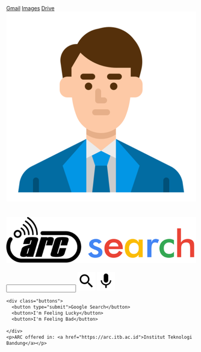 <!DOCTYPE html>
<html lang="en">

<head>
  <meta charset="UTF-8">
  <meta http-equiv="X-UA-Compatible" content="IE=edge">
  <meta name="viewport" content="width=device-width, initial-scale=1.0">
  <title>ARC SEARCH</title>
  <link rel="stylesheet" href="style.css">
  <link rel="shortcut icon" type="image/jpg" href="./assets/favicon.ico"> <link
  rel="stylesheet"href="https://cdnjs.cloudflare.com/ajax/libs/animate.css/4.1.1/animate.min.css"
  />
</head>
</head>

<body>
  <nav>
    <a href="https://mail.google.com">Gmail</a>
    <a href="https://www.google.com/imghp">Images</a>
    <a href="https://www.drive.google.com">Drive</a>  <!--FITUR TAMBAHAN BERUPA GOOGLE DRIVE -->
    <img src="./assets/bussiness-man.png" alt="profile-thumbnail">
  </nav>
  <form action="https://google.com/search">
    <h1 class="animate__animated animate__bounce"><img src="./assets/arc-search-logo.webp" alt="main-logo" class="main-logo"></h1>
    <div class="search-input">
      <input type="text" name="q">
      <img src="./assets/icons/search-24px.svg" alt="search-icon" class="icon search-icon">
      <img src="./assets/icons/mic-24px.svg" alt="mic-icon" class="icon mic-icon">
    </div>

    <div class="buttons">
      <button type="submit">Google Search</button>
      <button>I'm Feeling Lucky</button>
      <button>I'm Feeling Bad</button>

    </div>
    <p>ARC offered in: <a href="https://arc.itb.ac.id">Institut Teknologi Bandung</a></p>
  </form>
</body>

</html>


